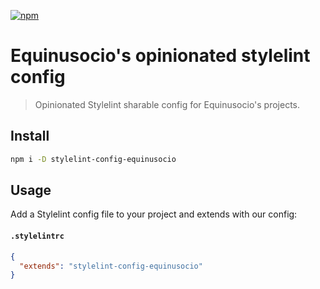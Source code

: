 [![npm](https://img.shields.io/npm/v/stylelint-config-equinusocio.svg?style=flat)](https://www.npmjs.com/package/stylelint-config-equinusocio)


# Equinusocio's opinionated stylelint config

> Opinionated Stylelint sharable config for Equinusocio's projects.


## Install

```sh
npm i -D stylelint-config-equinusocio
```

## Usage

Add a Stylelint config file to your project and extends with our config:

#### `.stylelintrc`
```json
{
  "extends": "stylelint-config-equinusocio"
}
```


